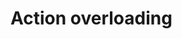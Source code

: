 ﻿---
Author: stanac
CreatedDate: 2017-04-15
Title: Action overloading
RenderTitle: false
IsHtml: false
Id: action-overloading
ParentPageId: controller-and-action-matching
---

# Action overloading